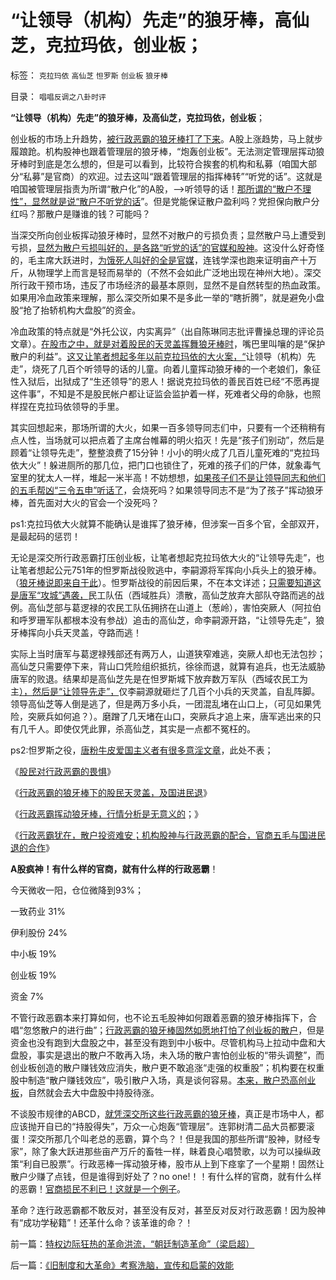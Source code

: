 # “让领导（机构）先走”的狼牙棒，高仙芝，克拉玛依，创业板；

标签： `克拉玛依` `高仙芝` `怛罗斯` `创业板` `狼牙棒` 

目录： `唱唱反调之八卦时评`

**“让领导（机构）先走”的狼牙棒，及高仙芝，克拉玛依，创业板**；

创业板的市场上升趋势，[被行政恶霸的狼牙棒打了下来](../../../2013/5/22/股民对行政恶霸的畏惧.md)。A股上涨趋势，马上就步履踉跄。机构股神也跟着管理层的狼牙棒，“炮轰创业板”。无法测定管理层挥动狼牙棒时到底是怎么想的，但是可以看到，比较符合挨套的机构和私募（咱国大部分“私募”是官商）的欢迎。过去这叫“跟着管理层的指挥棒转”“听党的话”。这就是咱国被管理层指责为所谓“散户化”的A股，——>听领导的话！[那所谓的“散户不理性”，显然就是说“散户不听党的话](../../../2011/6/20/管理层应反思为“A股机构化”而妖魔化散户.md)”。但是党能保证散户盈利吗？党担保向散户分红吗？那散户是赚谁的钱？可能吗？

当深交所向创业板挥动狼牙棒时，显然不对散户的亏损负责；显然散户马上遭受到亏损，[显然为散户亏损叫好的，是各路“听党的话”的官媒和股神](../../../2013/5/28/行政恶霸犹在，散户投资难安.md)。这没什么好奇怪的，毛主席大跃进时，[为饿死人叫好的全是官媒](../../../2012/5/19/公有制的饥饿和社会主义的饥荒.md)，连钱学深也跑来证明亩产十万斤，从物理学上而言是轻而易举的（不然不会如此广泛地出现在神州大地）。深交所行政干预市场，违反了市场经济的最基本原则，显然不是自然转型的热血政策。如果用冷血政策来理解，那么深交所如果不是多此一举的“瞎折腾”，就是避免小盘股“抢了抬轿机构大盘股”的资金。

冷血政策的特点就是“外托公议，内实离异”（出自陈琳同志批评曹操总理的评论员文章）。[在股市之中，就是对着股民的天灵盖挥舞狼牙棒时](../../../2013/5/24/行政恶霸挥动狼牙棒，技术分析将毫无意义.md)，嘴巴里叫嚷的是“保护散户的利益”。[这又让笔者想起多年以前克拉玛依的大火案，“](../../../2009/2/3/洞悉庄家行为，多看小动.md)让领导（机构）先走”，烧死了几百个听领导的话的儿童。向着儿童挥动狼牙棒的一个老娘们，象征性入狱后，出狱成了“生还领导”的恩人！据说克拉玛依的善民百姓已经“不愿再提这件事”，不知是不是股民帐户都让证监会监护着一样，死难者父母的命脉，也照样捏在克拉玛依领导的手里。

其实回想起来，那场所谓的大火，如果一百多领导同志们中，只要有一个还稍稍有点人性，当场就可以把点着了主席台帷幕的明火掐灭！先是“孩子们别动”，然后是顾着“让领导先走”，整整浪费了15分钟！小小的明火成了几百儿童死难的“克拉玛依大火”！躲进厕所的那几位，把门口也锁住了，死难的孩子们的尸体，就象毒气室里的犹太人一样，堆起一米半高！不妨想想，[如果孩子们不是让领导同志和他们的五毛帮凶“三令五申”听话了](../../../2012/12/27/五毛疯神没有人性的强奸轮奸的正义逻辑.md)，会烧死吗？如果领导同志不是“为了孩子”挥动狼牙棒，首先面对大火的官会一个没死吗？

ps1:克拉玛依大火就算不能确认是谁挥了狼牙棒，但涉案一百多个官，全部双开，是最起码的惩罚！



无论是深交所行政恶霸打压创业板，让笔者想起克拉玛依大火的“让领导先走”，也让笔者想起公元751年的怛罗斯战役败逃中，李嗣源将军挥向小兵头上的狼牙棒。（[狼牙棒说即来自于此](../../../2013/5/23/行政恶霸的狼牙棒下的股民天灵盖，及国进民退.md)）。怛罗斯战役的前因后果，不在本文详述；[只需要知道这是唐军“攻城”遇袭，](../../../2010/9/9/攻城不怕坚，死的是民工.md)民工队伍（西域胜兵）溃散，高仙芝放弃大部队夺路而逃的战例。高仙芝部与葛逻禄的农民工队伍拥挤在山道上（葱岭），害怕突厥人（阿拉伯和呼罗珊军队都根本没有参战）追击的高仙芝，命李嗣源开路，“让领导先走”，狼牙棒挥向小兵天灵盖，夺路而逃！

实际上当时唐军与葛逻禄残部还有两万人，山道狭窄难逃，突厥人却也无法包抄；高仙芝只需要停下来，背山口凭险组织抵抗，徐徐而退，就算有追兵，也无法威胁唐军的败退。结果却是高仙芝先是在怛罗斯城下放弃数万军队（西域农民工为主[），然后是“让领导先走”，](../../../2012/4/24/强盗逻辑正在制造空前的金融危机和经济危机.md)仅李嗣源就砸烂了几百个小兵的天灵盖，自乱阵脚。领导高仙芝等人倒是逃了，但是两万多小兵，一团混乱堵在山口上，（可见如果凭险，突厥兵如何追？）。磨蹭了几天堵在山口，突厥兵才追上来，唐军逃出来的只有几千人。即使仅凭此罪，杀高仙芝，其实是一点都不冤枉的。

ps2:怛罗斯之役，[唐粉牛皮爱国主义者有很多意淫文章](../../../2010/6/2/中国古代建筑技术落后的原因;牛皮爱国主义有用吗？.md)，此处不表；

《[股民对行政恶霸的畏惧](../../../2013/5/22/股民对行政恶霸的畏惧.md)》

《[行政恶霸的狼牙棒下的股民天灵盖，及国进民退](../../../2013/5/23/行政恶霸的狼牙棒下的股民天灵盖，及国进民退.md)》

《[行政恶霸挥动狼牙棒，行情分析是无意义的](../../../2013/5/24/行政恶霸挥动狼牙棒，技术分析将毫无意义.md)；》

《[行政恶霸犹在，散户投资难安；机构股神与行政恶霸的配合，官商五毛与国进民退的合作](../../../2013/5/28/行政恶霸犹在，散户投资难安.md)》



**A股疯神！有什么样的官商，就有什么样的行政恶霸**！

今天微收一阳，仓位微降到93%；

一致药业 31%

伊利股份 24%

中小板 19%

创业板 19%

资金 7%

不管行政恶霸本来打算如何，也不论五毛股神如何跟着恶霸的狼牙棒指挥下，合唱“忽悠散户的进行曲”；[行政恶霸的狼牙棒固然如愿地打怕了创业板的散户](../../../2012/11/28/只有政治权力才有可能被滥用，“管理层”难逃罪责！.md)，但是资金也没有跑到大盘股之中，甚至没有跑到中小板中。尽管机构马上拉动中盘和大盘股，事实是退出的散户不敢再入场，未入场的散户害怕创业板的“带头调整”，而创业板创造的散户赚钱效应消失，散户更不敢追涨“走强的权重股”；机构要在权重股中制造“散户赚钱效应”，吸引散户入场，真是谈何容易。[本来，散户恐高创业板](../../../2012/10/18/限制对小盘股的投资，熊害深远；.md)，自然就会去大中盘股中持股待涨。

不谈股市规律的ABCD，[就凭深交所这些行政恶霸的狼牙棒](../../../2012/10/17/A股股价仍然偏高，但已经太低了.md)，真正是市场中人，都应该抛开自已的“持股得失”，万众一心炮轰“管理层”。连郭树清二品大员都要滚蛋！深交所那几个叫老总的恶霸，算个鸟？！但是我国的那些所谓“股神，财经专家”，除了象大跃进那些亩产万斤的畜牲一样，眛着良心唱赞歌，以为可以操纵政策“利自已股票”。行政恶棒一挥动狼牙棒，股市从上到下痉挛了一个星期！固然让散户少赚了点钱，但是谁得到好处了？no
one!！！有什么样的官商，就有什么样的恶霸！[官商损民不利已！这就是一个例子](../../../2012/1/6/技术分析绝对化的政治意义和股神的奋斗.md)。

革命？连行政恶霸都不敢反对，甚至没有反对，甚至反对反对行政恶霸！因为股神有“成功学秘籍”！还革什么命？该革谁的命？！



前一篇：[特权边际狂热的革命洪流，“朝廷制造革命”（梁启超）](../../../2013/5/29/特权边际狂热的革命洪流，“朝廷制造革命”（梁启超）.md)

后一篇：[《旧制度和大革命》考察洗脑，宣传和启蒙的效能](../../../2013/5/30/《旧制度和大革命》考察洗脑，宣传和启蒙的效能.md)